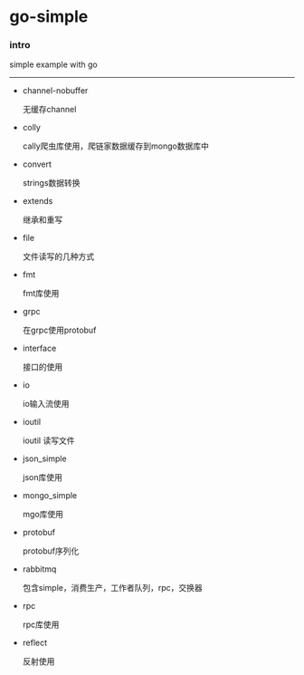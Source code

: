 # go-simple
### intro
simple example with go 


---
- channel-nobuffer 
    
    无缓存channel

- colly 

    cally爬虫库使用，爬链家数据缓存到mongo数据库中
    

- convert
    
    strings数据转换

- extends

    继承和重写
    
- file

    文件读写的几种方式
    
- fmt

    fmt库使用
    
- grpc
    
    在grpc使用protobuf
   
- interface

    接口的使用
    
- io

    io输入流使用
    
- ioutil
   
    ioutil 读写文件
    
    
- json_simple

    json库使用
    
- mongo_simple

    mgo库使用
    
- protobuf

    protobuf序列化
    
        
- rabbitmq

    包含simple，消费生产，工作者队列，rpc，交换器
    
- rpc

    rpc库使用
- reflect

    反射使用    
    
                
    
